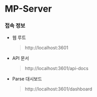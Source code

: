# MP-Server

### 접속 정보
 - 웹 루트
   > http://localhost:3601
 - API 문서
   > http://localhost:3601/api-docs
 - Parse 대시보드
   > http://localhost:3601/dashboard
